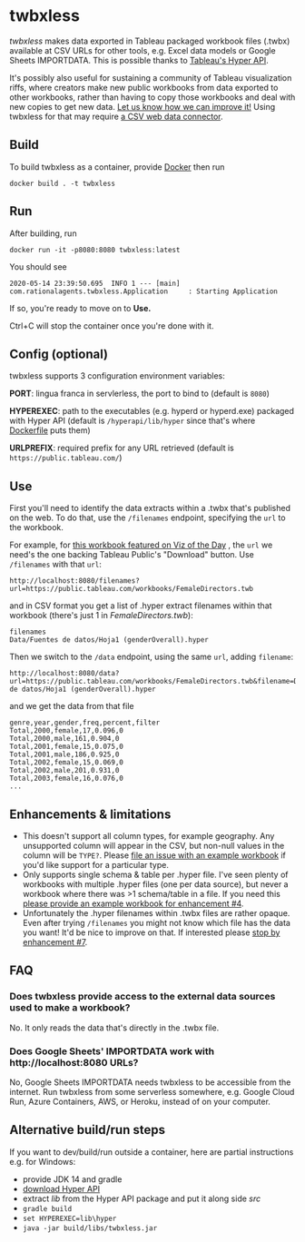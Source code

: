 # twbxless

*twbxless* makes data exported in Tableau packaged workbook files (.twbx) available at CSV URLs for other tools,
e.g. Excel data models or Google Sheets IMPORTDATA. This is possible thanks to
[Tableau's Hyper API](https://help.tableau.com/current/api/hyper_api/en-us/index.html).

It's possibly also useful for sustaining a community of Tableau visualization riffs, where creators make new
public workbooks from data exported to other workbooks, rather than having to copy those workbooks and deal
with new copies to get new data. [Let us know how we can improve it!](/../../issues) Using twbxless for
that may require [a CSV web data connector](https://help.tableau.com/current/pro/desktop/en-us/examples_web_data_connector.htm).

## Build

To build twbxless as a container, provide
[Docker](https://hub.docker.com/search?q=&type=edition&offering=community&sort=updated_at&order=desc)
then run

```
docker build . -t twbxless
```

## Run

After building, run

```
docker run -it -p8080:8080 twbxless:latest
```

You should see

```
2020-05-14 23:39:50.695  INFO 1 --- [main] com.rationalagents.twbxless.Application     : Starting Application
```

If so, you're ready to move on to **Use.**

Ctrl+C will stop the container once you're done with it.

## Config (optional)

twbxless supports 3 configuration environment variables:

**PORT**: lingua franca in servlerless, the port to bind to (default is `8080`)

**HYPEREXEC**: path to the executables (e.g. hyperd or hyperd.exe) packaged with Hyper API (default is `/hyperapi/lib/hyper` since that's where [Dockerfile](Dockerfile) puts them)

**URLPREFIX**: required prefix for any URL retrieved (default is `https://public.tableau.com/`)

## Use

First you'll need to identify the data extracts within a .twbx that's published on the web. To do that,
use the `/filenames` endpoint, specifying the `url` to the workbook.

For example, for [this workbook featured on Viz of the Day](https://public.tableau.com/profile/maximiliano4575#!/vizhome/FemaleDirectors/FemaleDirectors)
, the `url` we need's the one backing Tableau Public's "Download" button. Use `/filenames` with that `url`:

```
http://localhost:8080/filenames?url=https://public.tableau.com/workbooks/FemaleDirectors.twb
```

and in CSV format you get a list of .hyper extract filenames within that workbook (there's just 1 in *FemaleDirectors.twb*):

```
filenames
Data/Fuentes de datos/Hoja1 (genderOverall).hyper
```

Then we switch to the `/data` endpoint, using the same `url`, adding `filename`:

```
http://localhost:8080/data?url=https://public.tableau.com/workbooks/FemaleDirectors.twb&filename=Data/Fuentes de datos/Hoja1 (genderOverall).hyper
```

and we get the data from that file

```
genre,year,gender,freq,percent,filter
Total,2000,female,17,0.096,0
Total,2000,male,161,0.904,0
Total,2001,female,15,0.075,0
Total,2001,male,186,0.925,0
Total,2002,female,15,0.069,0
Total,2002,male,201,0.931,0
Total,2003,female,16,0.076,0
...
```

## Enhancements & limitations

- This doesn't support all column types, for example geography. Any unsupported column will appear in the CSV, but
non-null values in the column will be `TYPE?`. Please [file an issue with an example workbook](/../../issues) if you'd like support
for a particular type.
- Only supports single schema & table per .hyper file. I've seen plenty of workbooks with multiple .hyper files (one per
data source), but never a workbook where there was >1 schema/table in a file.  If you need this
[please provide an example workbook for enhancement #4](/../../issues/4).
- Unfortunately the .hyper filenames within .twbx files are rather opaque. Even after trying `/filenames` you might not
know which file has the data you want! It'd be nice to improve on that. If interested please
[stop by enhancement #7](/../../issues/7).

## FAQ

### Does twbxless provide access to the external data sources used to make a workbook?

No. It only reads the data that's directly in the .twbx file.

### Does Google Sheets' IMPORTDATA work with http:<nolink>//localhost:8080 URLs?

No, Google Sheets IMPORTDATA needs twbxless to be accessible from the internet. Run twbxless from some serverless somewhere,
e.g. Google Cloud Run, Azure Containers, AWS, or Heroku, instead of on your computer.

## Alternative build/run steps

If you want to dev/build/run outside a container, here are partial instructions e.g. for Windows:

- provide JDK 14 and gradle
- [download Hyper API](https://tableau.com/support/releases/hyper-api/latest)
- extract *lib* from the Hyper API package and put it along side *src*
- `gradle build`
- `set HYPEREXEC=lib\hyper`
- `java -jar build/libs/twbxless.jar`
